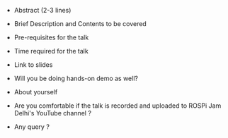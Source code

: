 - Abstract (2-3 lines)

- Brief Description and Contents to be covered

- Pre-requisites for the talk

- Time required for the talk

- Link to slides

- Will you be doing hands-on demo as well?

- About yourself

- Are you comfortable if the talk is recorded and uploaded to ROSPi Jam Delhi's YouTube channel ?

- Any query ?
